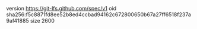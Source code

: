 version https://git-lfs.github.com/spec/v1
oid sha256:f5c8871fd8ee52b8ed4ccbad94162c672800650b67a27ff6518f237a9af41885
size 2600
